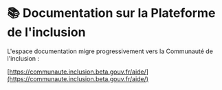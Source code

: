 # 📚 Documentation sur la Plateforme de l'inclusion

L'espace documentation migre progressivement vers la Communauté de l'inclusion :&#x20;

[https://communaute.inclusion.beta.gouv.fr/aide/](https://communaute.inclusion.beta.gouv.fr/aide/)







